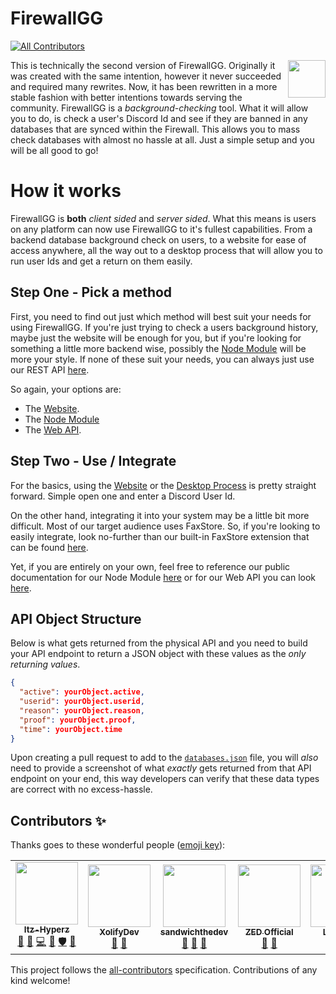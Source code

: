 # FirewallGG
<!-- ALL-CONTRIBUTORS-BADGE:START - Do not remove or modify this section -->
[![All Contributors](https://img.shields.io/badge/all_contributors-6-blue.svg)](#contributors)
<!-- ALL-CONTRIBUTORS-BADGE:END -->
<img align="right" height="60" width="60" alt="" src="https://github.com/Itz-Hyperz/firewallgg/blob/main/website/public/assets/logo.png?raw=true" />

This is technically the second version of FirewallGG. Originally it was created with the same intention, however it never succeeded and required many rewrites. Now, it has been rewritten in a more stable fashion with better intentions towards serving the community. FirewallGG is a *background-checking* tool. What it will allow you to do, is check a user's Discord Id and see if they are banned in any databases that are synced within the Firewall. This allows you to mass check databases with almost no hassle at all. Just a simple setup and you will be all good to go! 

# How it works
FirewallGG is **both** *client sided* and *server sided*. What this means is users on any platform can now use FirewallGG to it's fullest capabilities. From a backend database background check on users, to a website for ease of access anywhere, all the way out to a desktop process that will allow you to run user Ids and get a return on them easily.

## Step One - Pick a method
First, you need to find out just which method will best suit your needs for using FirewallGG. If you're just trying to check a users background history, maybe just the website will be enough for you, but if you're looking for something a little more backend wise, possibly the [Node Module](https://npmjs.com/package/firewallgg) will be more your style. If none of these suit your needs, you can always just use our REST API [here](https://firewall.hyperz.net/api).

So again, your options are:
- The [Website](https://firewall.hyperz.net).
- The [Node Module](https://npmjs.com/package/firewallgg)
- The [Web API](https://firewall.hyperz.net/api).

## Step Two - Use / Integrate
For the basics, using the [Website](https://firewall.hyperz.net) or the [Desktop Process](https://github.com/Itz-Hyperz/firewallgg/releases) is pretty straight forward. Simple open one and enter a Discord User Id.

On the other hand, integrating it into your system may be a little bit more difficult. Most of our target audience uses FaxStore. So, if you're looking to easily integrate, look no-further than our built-in FaxStore extension that can be found [here](#input).

Yet, if you are entirely on your own, feel free to reference our public documentation for our Node Module [here](https://npmjs.com/package/firewallgg) or for our Web API you can look [here](https://firewall.hyperz.net/api).

## API Object Structure
Below is what gets returned from the physical API and you need to build your API endpoint to return a JSON object with these values as the *only returning values*.

```json
{
  "active": yourObject.active,
  "userid": yourObject.userid,
  "reason": yourObject.reason,
  "proof": yourObject.proof,
  "time": yourObject.time
}
```

Upon creating a pull request to add to the [`databases.json`](https://github.com/Itz-Hyperz/firewallgg/blob/main/databases.json) file, you will *also* need to provide a screenshot of what *exactly* gets returned from that API endpoint on your end, this way developers can verify that these data types are correct with no excess-hassle.

## Contributors ✨

Thanks goes to these wonderful people ([emoji key](https://allcontributors.org/docs/en/emoji-key)):

<!-- ALL-CONTRIBUTORS-LIST:START - Do not remove or modify this section -->
<!-- prettier-ignore-start -->
<!-- markdownlint-disable -->
<table>
  <tr>
    <td align="center"><a href="https://hyperz.net"><img src="https://avatars.githubusercontent.com/u/69090660?v=4?s=100" width="100px;" alt=""/><br /><sub><b>Itz-Hyperz</b></sub></a><br /><a href="https://github.com/Itz-Hyperz/firewallgg/issues?q=author%3AItz-Hyperz" title="Bug reports">🐛</a> <a href="#business-Itz-Hyperz" title="Business development">💼</a> <a href="https://github.com/Itz-Hyperz/firewallgg/commits?author=Itz-Hyperz" title="Code">💻</a> <a href="https://github.com/Itz-Hyperz/firewallgg/commits?author=Itz-Hyperz" title="Documentation">📖</a> <a href="#security-Itz-Hyperz" title="Security">🛡️</a> <a href="https://github.com/Itz-Hyperz/firewallgg/pulls?q=is%3Apr+reviewed-by%3AItz-Hyperz" title="Reviewed Pull Requests">👀</a></td>
    <td align="center"><a href="https://xolify.store/"><img src="https://avatars.githubusercontent.com/u/103285682?v=4?s=100" width="100px;" alt=""/><br /><sub><b>XolifyDev</b></sub></a><br /><a href="#ideas-XolifyDev" title="Ideas, Planning, & Feedback">🤔</a> <a href="#tool-XolifyDev" title="Tools">🔧</a></td>
    <td align="center"><a href="https://github.com/sandwichthedev"><img src="https://avatars.githubusercontent.com/u/69737561?v=4?s=100" width="100px;" alt=""/><br /><sub><b>sandwichthedev</b></sub></a><br /><a href="#ideas-sandwichthedev" title="Ideas, Planning, & Feedback">🤔</a> <a href="#tool-sandwichthedev" title="Tools">🔧</a> <a href="https://github.com/Itz-Hyperz/firewallgg/issues?q=author%3Asandwichthedev" title="Bug reports">🐛</a></td>
    <td align="center"><a href="https://zedofficial.xyz/"><img src="https://avatars.githubusercontent.com/u/61573331?v=4?s=100" width="100px;" alt=""/><br /><sub><b>ZED Official</b></sub></a><br /><a href="#ideas-zedofficial" title="Ideas, Planning, & Feedback">🤔</a> <a href="#tool-zedofficial" title="Tools">🔧</a></td>
    <td align="center"><a href="https://github.com/LouDawg2"><img src="https://avatars.githubusercontent.com/u/66086177?v=4?s=100" width="100px;" alt=""/><br /><sub><b>LouDawg</b></sub></a><br /><a href="#tool-LouDawg2" title="Tools">🔧</a> <a href="#ideas-LouDawg2" title="Ideas, Planning, & Feedback">🤔</a></td>
    <td align="center"><a href="https://store.shawnengmann.com/"><img src="https://avatars.githubusercontent.com/u/86177860?v=4?s=100" width="100px;" alt=""/><br /><sub><b>Shawn E.</b></sub></a><br /><a href="#design-Shawn-E" title="Design">🎨</a> <a href="#ideas-Shawn-E" title="Ideas, Planning, & Feedback">🤔</a></td>
  </tr>
</table>

<!-- markdownlint-restore -->
<!-- prettier-ignore-end -->

<!-- ALL-CONTRIBUTORS-LIST:END -->

This project follows the [all-contributors](https://github.com/all-contributors/all-contributors) specification. Contributions of any kind welcome!
